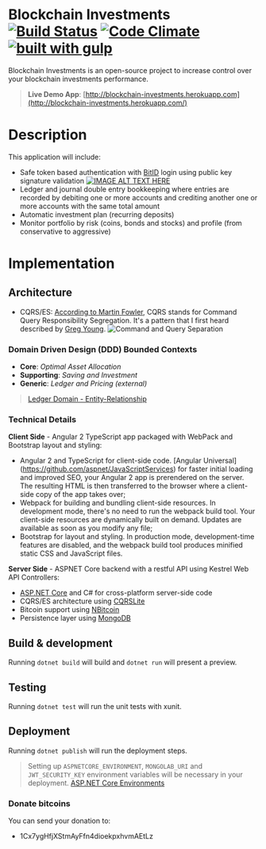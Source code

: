 Blockchain Investments [![Build Status](https://travis-ci.org/rafaelturon/blockchain-investments.svg?branch=master)](https://travis-ci.org/rafaelturon/blockchain-investments) [![Code Climate](https://codeclimate.com/github/rafaelturon/expense-point/badges/gpa.svg)](https://codeclimate.com/github/rafaelturon/blockchain-investments) [![built with gulp](https://img.shields.io/badge/gulp-project-eb4a4b.svg?logo=data%3Aimage%2Fpng%3Bbase64%2CiVBORw0KGgoAAAANSUhEUgAAAAYAAAAOCAMAAAA7QZ0XAAAABlBMVEUAAAD%2F%2F%2F%2Bl2Z%2FdAAAAAXRSTlMAQObYZgAAABdJREFUeAFjAAFGRjSSEQzwUgwQkjAFAAtaAD0Ls2nMAAAAAElFTkSuQmCC)](http://gulpjs.com/)
============

Blockchain Investments is an open-source project to increase control over your blockchain investments performance.

> **Live Demo App**: [http://blockchain-investments.herokuapp.com](http://blockchain-investments.herokuapp.com/)

# Description
This application will include:
* Safe token based authentication with [BitID](https://github.com/bitid/bitid) login using public key signature validation
[![IMAGE ALT TEXT HERE](http://img.youtube.com/vi/6vGxgLB6Y0w/0.jpg)](http://www.youtube.com/watch?v=6vGxgLB6Y0w)
* Ledger and journal double entry bookkeeping where entries are recorded by debiting one or more accounts and crediting another one or more accounts with the same total amount
* Automatic investment plan (recurring deposits)
* Monitor portfolio by risk (coins, bonds and stocks) and profile (from conservative to aggressive)

# Implementation

## Architecture
* CQRS/ES: [According to Martin Fowler](https://martinfowler.com/bliki/CQRS.html), CQRS stands for Command Query Responsibility Segregation. It's a pattern that I first heard described by [Greg Young](http://codebetter.com/gregyoung/).
![Command and Query Separation](https://martinfowler.com/bliki/images/cqrs/cqrs.png)

### Domain Driven Design (DDD) Bounded Contexts
* **Core**: *Optimal Asset Allocation*
* **Supporting**: *Saving and Investment*
* **Generic**: *Ledger and Pricing (external)*
> [Ledger Domain - Entity-Relationship](https://github.com/rafaelturon/blockchain-investments-docs/blob/master/er-ledger.md)

### Technical Details
**Client Side** - Angular 2 TypeScript app packaged with WebPack and Bootstrap layout and styling:
* Angular 2 and TypeScript for client-side code. [Angular Universal] (https://github.com/aspnet/JavaScriptServices) for faster initial loading and improved SEO, your Angular 2 app is prerendered on the server. The resulting HTML is then transferred to the browser where a client-side copy of the app takes over;
* Webpack for building and bundling client-side resources. In development mode, there's no need to run the webpack build tool. Your client-side resources are dynamically built on demand. Updates are available as soon as you modify any file;
* Bootstrap for layout and styling. In production mode, development-time features are disabled, and the webpack build tool produces minified static CSS and JavaScript files.

**Server Side** - ASPNET Core backend with a restful API using Kestrel Web API Controllers:
* [ASP.NET Core](https://github.com/aspnet/Home) and C# for cross-platform server-side code
* CQRS/ES architecture using [CQRSLite](https://github.com/gautema/CQRSlite)
* Bitcoin support using [NBitcoin](https://github.com/MetacoSA/NBitcoin)
* Persistence layer using [MongoDB](https://github.com/mongodb/mongo)

## Build & development
Running `dotnet build` will build and `dotnet run` will present a preview.

## Testing
Running `dotnet test` will run the unit tests with xunit.

## Deployment
Running `dotnet publish` will run the deployment steps.
> Setting up `ASPNETCORE_ENVIRONMENT`, `MONGOLAB_URI` and `JWT_SECURITY_KEY` environment variables will be necessary in your deployment. [ASP.NET Core Environments](https://docs.microsoft.com/en-us/aspnet/core/fundamentals/environments)

### Donate bitcoins
You can send your donation to:
* 1Cx7ygHfjXStmAyFfn4dioekpxhvmAEtLz